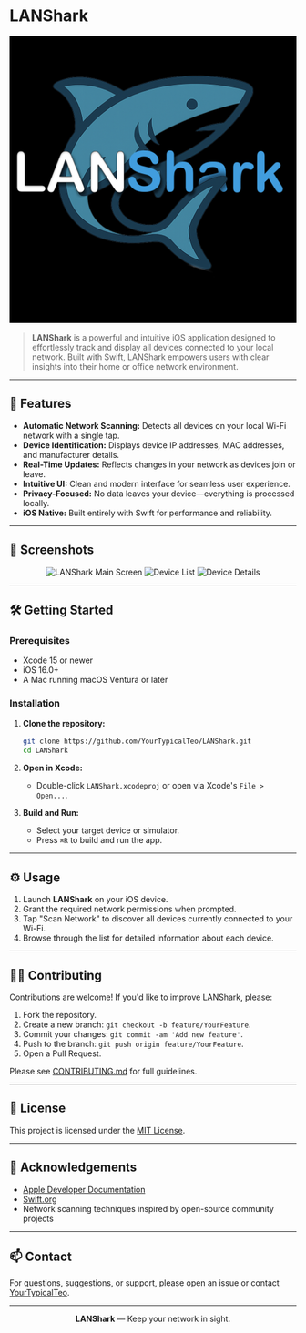 # LANShark

![LANShark Logo](docs/images/logo.png) <!-- Add your logo here, or remove this line if not available -->

> **LANShark** is a powerful and intuitive iOS application designed to effortlessly track and display all devices connected to your local network. Built with Swift, LANShark empowers users with clear insights into their home or office network environment.

---

## 🚀 Features

- **Automatic Network Scanning:** Detects all devices on your local Wi-Fi network with a single tap.
- **Device Identification:** Displays device IP addresses, MAC addresses, and manufacturer details.
- **Real-Time Updates:** Reflects changes in your network as devices join or leave.
- **Intuitive UI:** Clean and modern interface for seamless user experience.
- **Privacy-Focused:** No data leaves your device—everything is processed locally.
- **iOS Native:** Built entirely with Swift for performance and reliability.

---

## 📸 Screenshots

<p align="center">
  <img src="docs/images/screenshot1.png" alt="LANShark Main Screen" width="250"/>
  <img src="docs/images/screenshot2.png" alt="Device List" width="250"/>
  <img src="docs/images/screenshot3.png" alt="Device Details" width="250"/>
</p>
<!-- Replace with actual screenshots or remove this section if not yet available -->

---

## 🛠️ Getting Started

### Prerequisites

- Xcode 15 or newer
- iOS 16.0+
- A Mac running macOS Ventura or later

### Installation

1. **Clone the repository:**
   ```sh
   git clone https://github.com/YourTypicalTeo/LANShark.git
   cd LANShark
   ```

2. **Open in Xcode:**
   - Double-click `LANShark.xcodeproj` or open via Xcode's `File > Open...`.

3. **Build and Run:**
   - Select your target device or simulator.
   - Press `⌘R` to build and run the app.

---

## ⚙️ Usage

1. Launch **LANShark** on your iOS device.
2. Grant the required network permissions when prompted.
3. Tap "Scan Network" to discover all devices currently connected to your Wi-Fi.
4. Browse through the list for detailed information about each device.

---

## 🧑‍💻 Contributing

Contributions are welcome! If you'd like to improve LANShark, please:

1. Fork the repository.
2. Create a new branch: `git checkout -b feature/YourFeature`.
3. Commit your changes: `git commit -am 'Add new feature'`.
4. Push to the branch: `git push origin feature/YourFeature`.
5. Open a Pull Request.

Please see [CONTRIBUTING.md](CONTRIBUTING.md) for full guidelines.

---

## 📝 License

This project is licensed under the [MIT License](LICENSE).

---

## 🙏 Acknowledgements

- [Apple Developer Documentation](https://developer.apple.com/documentation/)
- [Swift.org](https://www.swift.org/)
- Network scanning techniques inspired by open-source community projects

---

## 📫 Contact

For questions, suggestions, or support, please open an issue or contact [YourTypicalTeo](https://github.com/YourTypicalTeo).

---

<p align="center">
  <b>LANShark</b> &mdash; Keep your network in sight.
</p>
